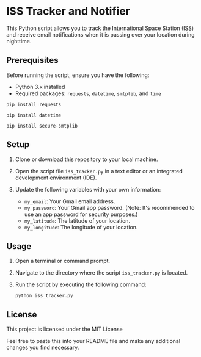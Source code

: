 # ISS Tracker and Notifier

This Python script allows you to track the International Space Station (ISS) and receive email notifications when it is passing over your location during nighttime.

## Prerequisites

Before running the script, ensure you have the following:

- Python 3.x installed
- Required packages: `requests`, `datetime`, `smtplib`, and `time`
```
pip install requests
```
```
pip install datetime
```
```
pip install secure-smtplib
```
## Setup

1. Clone or download this repository to your local machine.
2. Open the script file `iss_tracker.py` in a text editor or an integrated development environment (IDE).
3. Update the following variables with your own information:

   - `my_email`: Your Gmail email address.
   - `my_password`: Your Gmail app password. (Note: It's recommended to use an app password for security purposes.)
   - `my_latitude`: The latitude of your location.
   - `my_longitude`: The longitude of your location.


## Usage

1. Open a terminal or command prompt.
2. Navigate to the directory where the script `iss_tracker.py` is located.
3. Run the script by executing the following command:

   ```
   python iss_tracker.py
   ```

## License

This project is licensed under the MIT License

Feel free to paste this into your README file and make any additional changes you find necessary.
